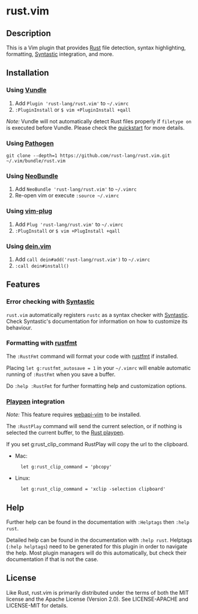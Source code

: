 # rust.vim

## Description

This is a Vim plugin that provides [Rust][r] file detection, syntax highlighting, formatting,
[Syntastic][syn] integration, and more.

## Installation

### Using [Vundle][v]

1. Add `Plugin 'rust-lang/rust.vim'` to `~/.vimrc`
2. `:PluginInstall` or `$ vim +PluginInstall +qall`

*Note:* Vundle will not automatically detect Rust files properly if `filetype
on` is executed before Vundle. Please check the [quickstart][vqs] for more
details.

### Using [Pathogen][p]

```shell
git clone --depth=1 https://github.com/rust-lang/rust.vim.git ~/.vim/bundle/rust.vim
```

### Using [NeoBundle][nb]

1. Add `NeoBundle 'rust-lang/rust.vim'` to `~/.vimrc`
2. Re-open vim or execute `:source ~/.vimrc`

### Using [vim-plug][vp]

1. Add `Plug 'rust-lang/rust.vim'` to `~/.vimrc`
2. `:PlugInstall` or `$ vim +PlugInstall +qall`

### Using [dein.vim][d]

1. Add `call dein#add('rust-lang/rust.vim')` to `~/.vimrc`
2. `:call dein#install()`

## Features

### Error checking with [Syntastic][syn]

`rust.vim` automatically registers `rustc` as a syntax checker
with [Syntastic][syn]. Check Syntastic's documentation for
information on how to customize its behaviour.

### Formatting with [rustfmt][rfmt]

The `:RustFmt` command will format your code with
[rustfmt][rfmt] if installed.

Placing `let g:rustfmt_autosave = 1` in your `~/.vimrc` will
enable automatic running of `:RustFmt` when you save a buffer.

Do `:help :RustFmt` for further formatting help and customization
options.

### [Playpen][pp] integration

*Note:* This feature requires [webapi-vim][wav] to be installed.

The `:RustPlay` command will send the current selection, or if
nothing is selected the current buffer, to the [Rust playpen][pp].

If you set g:rust_clip_command RustPlay will copy the url to the clipboard.

- Mac:

        let g:rust_clip_command = 'pbcopy'

- Linux:

        let g:rust_clip_command = 'xclip -selection clipboard'

[rfmt]: https://crates.io/crates/rustfmt/

## Help

Further help can be found in the documentation with `:Helptags` then `:help rust`.

Detailed help can be found in the documentation with `:help rust`.
Helptags (`:help helptags`) need to be generated for this plugin
in order to navigate the help. Most plugin managers will do this
automatically, but check their documentation if that is not the case.

## License

Like Rust, rust.vim is primarily distributed under the terms of both the MIT
license and the Apache License (Version 2.0). See LICENSE-APACHE and
LICENSE-MIT for details.

[r]: https://www.rust-lang.org
[v]: https://github.com/gmarik/vundle
[vqs]: https://github.com/gmarik/vundle#quick-start
[p]: https://github.com/tpope/vim-pathogen
[nb]: https://github.com/Shougo/neobundle.vim
[vp]: https://github.com/junegunn/vim-plug
[d]: https://github.com/Shougo/dein.vim
[rfmt]: https://github.com/rust-lang-nursery/rustfmt
[syn]: https://github.com/scrooloose/syntastic
[wav]: https://github.com/mattn/webapi-vim
[pp]: https://play.rust-lang.org/
